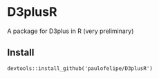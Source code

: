 # D3plusR
A package for D3plus in R (very preliminary)

## Install

```
devtools::install_github('paulofelipe/D3plusR')
```
